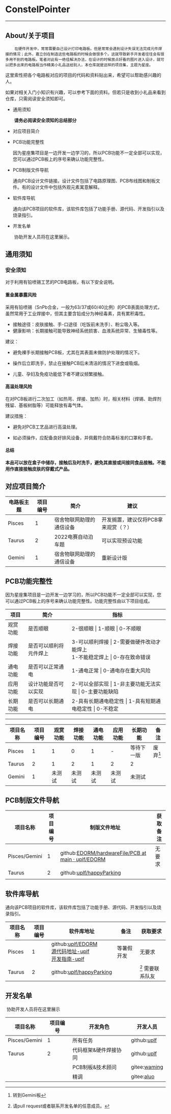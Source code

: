 # ConstelPointer

---

## About/关于项目

```
	在硬件开发中，常常需要自己设计打印电路板。但是常常会遇到设计失误无法完成元件焊接的情况；此外，嘉立创在制造这些电路板的时候会做很多个。这就导致新手开发者往往会有很多用不到的电路板。笔者对此有一绝佳解决办法，在设计的时候放点好看的图片进入设计，就可以把多出来的电路板当作精美小礼品送给别人，本仓库就是这样的项目集，主题为星座。
```

​	这里索性把各个电路板对应的项目的代码和资料贴出来，希望可以帮助感兴趣的人。

​	如果对相关入门小知识有兴趣，可以参考下面的资料。但若只是收到小礼品来看到仓库，只需阅读安全须知即可。

- 通用须知

  ​	__请务必阅读安全须知的总结部分__

- 对应项目简介

- PCB功能完整性

  ​	因为星座集项目是一边开发一边学习的，所以PCB功能不一定全部可以实现，您可以通过PCB板上的序号来确认功能完整性。

- PCB制版文件导航

  ​	通向PCB设计文件链接。设计文件包括了电路原理图、PCB布线图和制板文件。有的设计文件中包括外观元素寓意解释。

- 软件库导航

  ​	通向该PCB项目的软件库，该软件库包括了功能手册、源代码、开发指引以及烧录指引。

- 开发名单

  ​	协助开发人员将在这里展示。

## 通用须知

### 安全须知

对于利用有铅喷锡工艺的PCB电路板，有以下安全说明。

#### 重金属暴露风险

采用有铅喷锡（SnPb合金，一般为63/37或60/40比例）的PCB表面处理方式，虽然常用于工业焊接中，但其主要含铅成分为神经毒素，具有累积毒性。

- 接触途径：皮肤接触、手-口途径（吃饭前未洗手）、粉尘吸入等。
- 健康影响：长期接触可能导致神经系统损害、血液系统异常、生殖毒性等。

建议：

- 避免裸手长期接触PCB板，尤其在其表面未做防护处理的情况下。

- 操作后立即洗手，禁止在接触PCB后未清洁的情况下进食或吸烟。

- 儿童、孕妇及免疫功能低下者不建议频繁接触。

  

#### 高温处理风险

在对PCB板进行二次加工（如热弯、焊接、加热）时，相关材料（焊锡、助焊剂残留、基板树脂等）可能释放有毒气体。

建议措施：

- 避免对PCB工艺品进行高温处理。

- 如必须操作，应配备良好排风设备，并佩戴符合防毒标准的口罩和手套。

  

#### 总结

**本品可以放在盒子中储存，接触后及时洗手，避免其直接或间接同食品接触。不能用作直接接触皮肤的穿戴式产品。**

## 对应项目简介
| 电路板主题 | 项目编号   | 简介          | 建议                              |
| -------- | --------- | ------------- | -------------------------------- |
| Pisces | 1 | 宿舍物联网助理的通信设备 | 开发搁置，建议仅将PCB拿来观赏（？） |
| Taurus | 2 | 2022电赛自动泊车题     | 可以实现预设功能 |
| Gemini | 1 | 宿舍物联网助理的通信设备 | 重新设计版 |



## PCB功能完整性

​	因为星座集项目是一边开发一边学习的，所以PCB功能不一定全部可以实现，您可以通过PCB板上的序号来确认功能完整性。功能完整性由以下项目组成。

| 项目     | 简介                   | 指标                                                         |
| -------- | ---------------------- | ------------------------------------------------------------ |
| 观赏功能 | 是否顺眼               | 2-很顺眼 \| 1-顺眼 \| 0-不顺眼                               |
| 焊接功能 | 是否可以顺利将元件焊上 | 3-可以顺利焊接 \| 2-需要做硬件改动才能焊上 <br/>1-不能稳定焊上 \| 0-存在致命错误 |
| 通电功能 | 是否可以正常通电       | 1-通电正常 \| 0-通电存在重大风险                             |
| 应用功能 | 设计功能是否可以实现   | 2-可以全部实现 \| 1-非主要功能无法实现 \| 0-主要功能缺陷     |
| 长期功能 | 是否可以长期通电       | 2-具有长期通电稳定性 \| 1-具有短期通电稳定性 \| 0-不稳定     |

---

| 项目名称 | 项目编号 | 观赏功能 | 焊接功能 | 通电功能 | 应用功能     | 长期功能     | 备注 |
| -------- | -------- | -------- | -------- | -------- | ------------ | ------------ | ---- |
| Pisces   | 1      | 1        | 0<br /> | 1        | - | 等待下一版 | 废弃[^1] |
| Taurus | 2 | 1 | 2 | 1 | 2 | 2 |  |
| Gemini | 1 | 未测试 | 未测试 | 未测试 | 未测试 | 未测试 | |









## PCB制版文件导航

| 项目名称      | 项目编号 | 制版文件地址                                                 | 获取备注 |
| ------------- | -------- | ------------------------------------------------------------ | -------- |
| Pisces/Gemini | 1        | github:[EDORM/hardwareFile/PCB at main · uplf/EDORM](https://github.com/uplf/EDORM/tree/main/hardwareFile/PCB) | 无要求   |
| Taurus        | 2        | github:[uplf/happyParking](https://github.com/uplf/happyParking) |          |
|               |          |                                                              |          |



## 软件库导航

​	通向该PCB项目的软件库，该软件库包括了功能手册、源代码、开发指引以及烧录指引。

| 项目名称 | 项目编号 | 软件库地址                                                   | 备注       | 获取要求          |
| -------- | -------- | ------------------------------------------------------------ | ---------- | ----------------- |
| Pisces   | 1        | github:[uplf/EDORM](https://github.com/uplf/EDORM/tree/main)<br/>[源代码地址-uplf](https://github.com/uplf/EDORM/tree/main/Commuter/Commuter)<br/>[开发指南-uplf](https://github.com/uplf/EDORM/blob/main/PROJECR.md) | 等暑假开发 | 无要求            |
| Taurus   | 2        | github:[uplf/happyParking](https://github.com/uplf/happyParking) |            | [^2] 需要联系队友 |



## 开发名单

​	协助开发人员将在这里展示

| 项目名称      | 项目编号 | 开发角色              | 开发人员                                    |
| ------------- | -------- | --------------------- | ------------------------------------------- |
| Pisces/Gemini | 1        | 所有任务              | github:[uplf](https://github.com/uplf)      |
| Taurus        | 2        | 代码框架&硬件焊接协同 | github:[uplf](https://github.com/uplf)      |
|               |          | PCB制板&技术顾问      | gitee:[waming](https://gitee.com/waming678) |
|               |          | 精调                  | gitee:[aluo](https://gitee.com/aluohappy)   |





[^1]: 转到Gemini板
[^2]: 请pull request或者联系开发名单的任意成员。

